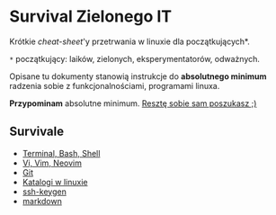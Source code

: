 Survival Zielonego IT
=====================

Krótkie _cheat-sheet_'y przetrwania w linuxie dla początkujących*.

`*` początkujący: laików, zielonych, eksperymentatorów, odważnych.

Opisane tu dokumenty stanowią instrukcje do **absolutnego minimum** radzenia sobie z funkcjonalnościami, programami linuxa. 

**Przypominam** absolutne minimum. [Resztę sobie sam poszukasz ;)](https://startpage.com)

Survivale
---------

- [Terminal, Bash, Shell](survivale/terminal)
- [Vi, Vim, Neovim](survivale/vi)
- [Git](survivale/git)
- [Katalogi w linuxie](survivale/katalogi-linuxa)
- [ssh-keygen](survivale/ssh-keygen)
- [markdown](survivale/markdown)